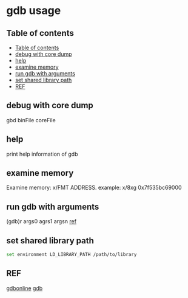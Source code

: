 # gdb usage

## Table of contents
- [Table of contents](#table-of-contents)
- [debug with core dump](#debug-with-core-dump)
- [help](#help)
- [examine memory](#examine-memory)
- [run gdb with arguments](#run-gdb-with-arguments)
- [set shared library path](#set-shared-library-path)
- [REF](#ref)

## debug with core dump
gbd binFile coreFile

## help
print help information of gdb

## examine memory
Examine memory: x/FMT ADDRESS.
example:
x/8xg 0x7f535bc69000

## run gdb with arguments
(gdb)r args0 agrs1 argsn
[ref](https://cs50.stackexchange.com/questions/21681/how-do-you-pass-arguments-into-gdb-argv1-argv2)

## set shared library path
```bash
set environment LD_LIBRARY_PATH /path/to/library
```

## REF
[gdbonline](https://sourceware.org/gdb/current/onlinedocs/gdb/)
[gdb](https://visualgdb.com/gdbreference/commands/set_solib-search-path)


